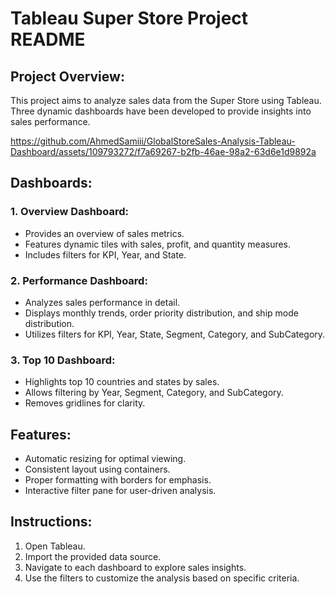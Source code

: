 # Tableau Super Store Project README

## Project Overview:
This project aims to analyze sales data from the Super Store using Tableau. Three dynamic dashboards have been developed to provide insights into sales performance.




https://github.com/AhmedSamiii/GlobalStoreSales-Analysis-Tableau-Dashboard/assets/109793272/f7a69267-b2fb-46ae-98a2-63d6e1d9892a



## Dashboards:
### 1. Overview Dashboard:
- Provides an overview of sales metrics.
- Features dynamic tiles with sales, profit, and quantity measures.
- Includes filters for KPI, Year, and State.

### 2. Performance Dashboard:
- Analyzes sales performance in detail.
- Displays monthly trends, order priority distribution, and ship mode distribution.
- Utilizes filters for KPI, Year, State, Segment, Category, and SubCategory.

### 3. Top 10 Dashboard:
- Highlights top 10 countries and states by sales.
- Allows filtering by Year, Segment, Category, and SubCategory.
- Removes gridlines for clarity.

## Features:
- Automatic resizing for optimal viewing.
- Consistent layout using containers.
- Proper formatting with borders for emphasis.
- Interactive filter pane for user-driven analysis.

## Instructions:
1. Open Tableau.
2. Import the provided data source.
3. Navigate to each dashboard to explore sales insights.
4. Use the filters to customize the analysis based on specific criteria.

